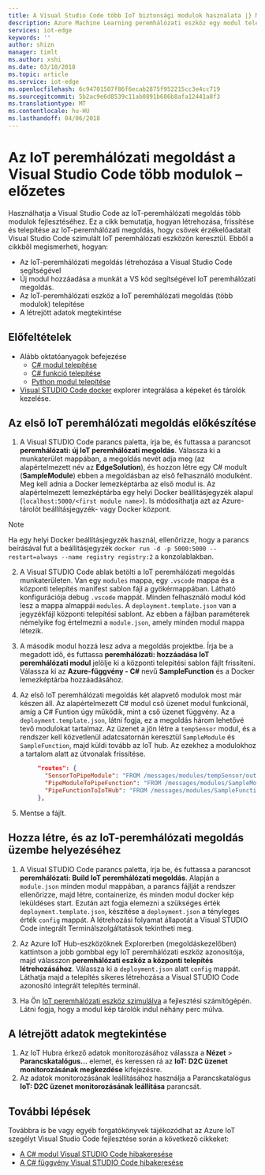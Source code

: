 ```yaml
---
title: A Visual Studio Code több IoT biztonsági modulok használata |} Microsoft Docs
description: Azure Machine Learning peremhálózati eszköz egy modul telepítése
services: iot-edge
keywords: ''
author: shizn
manager: timlt
ms.author: xshi
ms.date: 03/18/2018
ms.topic: article
ms.service: iot-edge
ms.openlocfilehash: 6c94701507f86f6ecab2875f952215cc3e4cc719
ms.sourcegitcommit: 5b2ac9e6d8539c11ab0891b686b8afa12441a8f3
ms.translationtype: MT
ms.contentlocale: hu-HU
ms.lasthandoff: 04/06/2018
---
```

# <a name="develop-an-iot-edge-solution-with-multiple-modules-in-visual-studio-code---preview"></a>Az IoT peremhálózati megoldást a Visual Studio Code több modulok – előzetes
Használhatja a Visual Studio Code az IoT-peremhálózati megoldás több modulok fejlesztéséhez. Ez a cikk bemutatja, hogyan létrehozása, frissítése és telepítése az IoT-peremhálózati megoldás, hogy csövek érzékelőadatait Visual Studio Code szimulált IoT peremhálózati eszközön keresztül. Ebből a cikkből megismerheti, hogyan:

* Az IoT-peremhálózati megoldás létrehozása a Visual Studio Code segítségével
* Új modul hozzáadása a munkát a VS kód segítségével IoT peremhálózati megoldás. 
* Az IoT-peremhálózati eszköz a IoT peremhálózati megoldás (több modulok) telepítése
* A létrejött adatok megtekintése

## <a name="prerequisites"></a>Előfeltételek
* Alább oktatóanyagok befejezése
  * [C# modul telepítése](tutorial-csharp-module.md)
  * [C# funkció telepítése](tutorial-deploy-function.md)
  * [Python modul telepítése](tutorial-python-module.md)
* [Visual STUDIO Code docker](https://marketplace.visualstudio.com/items?itemName=PeterJausovec.vscode-docker) explorer integrálása a képeket és tárolók kezelése.


## <a name="prepare-your-first-iot-edge-solution"></a>Az első IoT peremhálózati megoldás előkészítése
1. A Visual STUDIO Code parancs paletta, írja be, és futtassa a parancsot **peremhálózati: új IoT peremhálózati megoldás**. Válassza ki a munkaterület mappában, a megoldás nevét adja meg (az alapértelmezett név az **EdgeSolution**), és hozzon létre egy C# modult (**SampleModule**) ebben a megoldásban az első felhasználó modulként. Meg kell adnia a Docker lemezképtárba az első modul is. Az alapértelmezett lemezképtárba egy helyi Docker beállításjegyzék alapul (`localhost:5000/<first module name>`). Is módosíthatja azt az Azure-tárolót beállításjegyzék- vagy Docker központ.

> [!NOTE]
> Ha egy helyi Docker beállításjegyzék használ, ellenőrizze, hogy a parancs beírásával fut a beállításjegyzék `docker run -d -p 5000:5000 --restart=always --name registry registry:2` a konzolablakban.

2. A Visual STUDIO Code ablak betölti a IoT peremhálózati megoldás munkaterületen. Van egy `modules` mappa, egy `.vscode` mappa és a központi telepítés manifest sablon fájl a gyökérmappában. Látható konfigurációja debug `.vscode` mappát. Minden felhasználó modul kód lesz a mappa almappái `modules`. A `deployment.template.json` van a jegyzékfájl központi telepítési sablont. Az ebben a fájlban paraméterek némelyike fog értelmezni a `module.json`, amely minden modul mappa létezik.

3. A második modul hozzá lesz adva a megoldás projektbe. Írja be a megadott idő, és futtassa **peremhálózati: hozzáadása IoT peremhálózati modul** jelölje ki a központi telepítési sablon fájlt frissíteni. Válassza ki az **Azure-függvény - C#** nevű **SampleFunction** és a Docker lemezképtárba hozzáadásához.

4. Az első IoT peremhálózati megoldás két alapvető modulok most már készen áll. Az alapértelmezett C# modul cső üzenet modul funkcionál, amíg a C# Funtion úgy működik, mint a cső üzenet függvény. Az a `deployment.template.json`, látni fogja, ez a megoldás három lehetővé tevő modulokat tartalmaz. Az üzenet a jön létre a `tempSensor` modul, és a rendszer kell közvetlenül adatcsatornán keresztül `SampleModule` és `SampleFunction`, majd küldi tovább az IoT hub. Az ezekhez a modulokhoz a tartalom alatt az útvonalak frissítése. 
   ```json
        "routes": {
          "SensorToPipeModule": "FROM /messages/modules/tempSensor/outputs/temperatureOutput INTO BrokeredEndpoint(\"/modules/SampleModule/inputs/input1\")",
          "PipeModuleToPipeFunction": "FROM /messages/modules/SampleModule/outputs/output1 INTO BrokeredEndpoint(\"/modules/SampleFunction/inputs/input1\")",
          "PipeFunctionToIoTHub": "FROM /messages/modules/SampleFunction/outputs/output1 INTO $upstream"
        },
   ```

5. Mentse a fájlt.

## <a name="build-and-deploy-your-iot-edge-solution"></a>Hozza létre, és az IoT-peremhálózati megoldás üzembe helyezéséhez
1. A Visual STUDIO Code parancs paletta, írja be, és futtassa a parancsot **peremhálózati: Build IoT peremhálózati megoldás**. Alapján a `module.json` minden modul mappában, a parancs fájlját a rendszer ellenőrizze, majd létre, containerize, és minden modul docker kép leküldéses start. Ezután azt fogja elemezni a szükséges érték `deployment.template.json`, készítése a `deployment.json` a tényleges érték `config` mappát. A létrehozási folyamat állapotát a Visual STUDIO Code integrált Terminálszolgáltatások tekintheti meg.

2. Az Azure IoT Hub-eszközöknek Explorerben (megoldáskezelőben) kattintson a jobb gombbal egy IoT peremhálózati eszköz azonosítója, majd válasszon **peremhálózati eszköz a központi telepítés létrehozásához**. Válassza ki a `deployment.json` alatt `config` mappát. Láthatja majd a telepítés sikeres létrehozása a Visual STUDIO Code azonosító integrált telepítés terminál.

3. Ha Ön [IoT peremhálózati eszköz szimulálva](tutorial-simulate-device-linux.md) a fejlesztési számítógépén. Látni fogja, hogy a modul kép tárolók indul néhány perc múlva.

## <a name="view-generated-data"></a>A létrejött adatok megtekintése

1. Az IoT Hubra érkező adatok monitorozásához válassza a **Nézet** > **Parancskatalógus...**  elemet, és keressen rá az **IoT: D2C üzenet monitorozásának megkezdése** kifejezésre. 
2. Az adatok monitorozásának leállításához használja a Parancskatalógus **IoT: D2C üzenet monitorozásának leállítása** parancsát. 

## <a name="next-steps"></a>További lépések

Továbbra is be vagy egyéb forgatókönyvek tájékozódhat az Azure IoT szegélyt Visual Studio Code fejlesztése során a következő cikkeket:

* [A C# modul Visual STUDIO Code hibakeresése](how-to-vscode-debug-csharp-module.md)
* [A C# függvény Visual STUDIO Code hibakeresése](how-to-vscode-debug-azure-function.md)